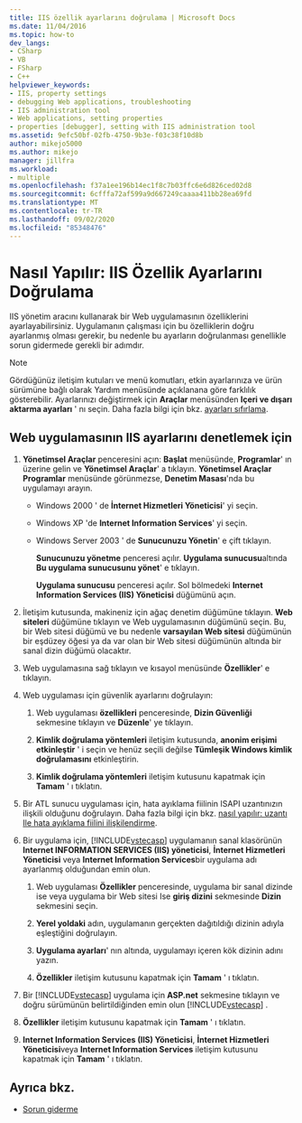 ```yaml
---
title: IIS özellik ayarlarını doğrulama | Microsoft Docs
ms.date: 11/04/2016
ms.topic: how-to
dev_langs:
- CSharp
- VB
- FSharp
- C++
helpviewer_keywords:
- IIS, property settings
- debugging Web applications, troubleshooting
- IIS administration tool
- Web applications, setting properties
- properties [debugger], setting with IIS administration tool
ms.assetid: 9efc50bf-02fb-4750-9b3e-f03c38f10d8b
author: mikejo5000
ms.author: mikejo
manager: jillfra
ms.workload:
- multiple
ms.openlocfilehash: f37a1ee196b14ec1f8c7b03ffc6e6d826ced02d8
ms.sourcegitcommit: 6cfffa72af599a9d667249caaaa411bb28ea69fd
ms.translationtype: MT
ms.contentlocale: tr-TR
ms.lasthandoff: 09/02/2020
ms.locfileid: "85348476"
---
```

# <a name="how-to-verify-iis-property-settings"></a>Nasıl Yapılır: IIS Özellik Ayarlarını Doğrulama

IIS yönetim aracını kullanarak bir Web uygulamasının özelliklerini ayarlayabilirsiniz. Uygulamanın çalışması için bu özelliklerin doğru ayarlanmış olması gerekir, bu nedenle bu ayarların doğrulanması genellikle sorun gidermede gerekli bir adımdır.

> [!NOTE]
> Gördüğünüz iletişim kutuları ve menü komutları, etkin ayarlarınıza ve ürün sürümüne bağlı olarak Yardım menüsünde açıklanana göre farklılık gösterebilir. Ayarlarınızı değiştirmek için **Araçlar** menüsünden **Içeri ve dışarı aktarma ayarları** ' nı seçin. Daha fazla bilgi için bkz. [ayarları sıfırlama](../ide/environment-settings.md#reset-settings).

## <a name="to-check-iis-settings-for-the-web-application"></a>Web uygulamasının IIS ayarlarını denetlemek için

1. **Yönetimsel Araçlar** penceresini açın: **Başlat** menüsünde, **Programlar**' ın üzerine gelin ve **Yönetimsel Araçlar**' a tıklayın. **Yönetimsel Araçlar** **Programlar** menüsünde görünmezse, **Denetim Masası**'nda bu uygulamayı arayın.

   - Windows 2000 ' de **İnternet Hizmetleri Yöneticisi**' yi seçin.

   - Windows XP 'de **Internet Information Services**' yi seçin.

   - Windows Server 2003 ' de **Sunucunuzu Yönetin**' e çift tıklayın.

        **Sunucunuzu yönetme** penceresi açılır. **Uygulama sunucusu**altında **Bu uygulama sunucusunu yönet**' e tıklayın.

        **Uygulama sunucusu** penceresi açılır. Sol bölmedeki **Internet Information Services (IIS) Yöneticisi** düğümünü açın.

2. İletişim kutusunda, makineniz için ağaç denetim düğümüne tıklayın. **Web siteleri** düğümüne tıklayın ve Web uygulamasının düğümünü seçin. Bu, bir Web sitesi düğümü ve bu nedenle **varsayılan Web sitesi** düğümünün bir eşdüzey öğesi ya da var olan bir Web sitesi düğümünün altında bir sanal dizin düğümü olacaktır.

3. Web uygulamasına sağ tıklayın ve kısayol menüsünde **Özellikler**' e tıklayın.

4. Web uygulaması için güvenlik ayarlarını doğrulayın:

   1. Web uygulaması **özellikleri** penceresinde, **Dizin Güvenliği** sekmesine tıklayın ve **Düzenle**' ye tıklayın.

   2. **Kimlik doğrulama yöntemleri** iletişim kutusunda, **anonim erişimi etkinleştir** ' i seçin ve henüz seçili değilse **Tümleşik Windows kimlik doğrulamasını** etkinleştirin.

   3. **Kimlik doğrulama yöntemleri** iletişim kutusunu kapatmak için **Tamam** ' ı tıklatın.

5. Bir ATL sunucu uygulaması için, hata ayıklama fiilinin ISAPI uzantınızın ilişkili olduğunu doğrulayın. Daha fazla bilgi için bkz. [nasıl yapılır: uzantı Ile hata ayıklama fiilini ilişkilendirme](https://msdn.microsoft.com/library/50d261d3-4bd4-41c0-b44e-3591086f121e).

6. Bir uygulama için, [!INCLUDE[vstecasp](../code-quality/includes/vstecasp_md.md)] uygulamanın sanal klasörünün **Internet INFORMATION SERVICES (IIS) yöneticisi**, **İnternet Hizmetleri Yöneticisi** veya **Internet Information Services**bir uygulama adı ayarlanmış olduğundan emin olun.

   1. Web uygulaması **Özellikler** penceresinde, uygulama bir sanal dizinde ise veya uygulama bir Web sitesi Ise **giriş dizini** sekmesinde **Dizin** sekmesini seçin.

   2. **Yerel yoldaki** adın, uygulamanın gerçekten dağıtıldığı dizinin adıyla eşleştiğini doğrulayın.

   3. **Uygulama ayarları**' nın altında, uygulamayı içeren kök dizinin adını yazın.

   4. **Özellikler** iletişim kutusunu kapatmak için **Tamam** ' ı tıklatın.

7. Bir [!INCLUDE[vstecasp](../code-quality/includes/vstecasp_md.md)] uygulama için **ASP.net** sekmesine tıklayın ve doğru sürümünün belirtildiğinden emin olun [!INCLUDE[vstecasp](../code-quality/includes/vstecasp_md.md)] .

8. **Özellikler** iletişim kutusunu kapatmak için **Tamam** ' ı tıklatın.

9. **Internet Information Services (IIS) Yöneticisi**, **İnternet Hizmetleri Yöneticisi**veya **Internet Information Services** iletişim kutusunu kapatmak için **Tamam** ' ı tıklatın.

## <a name="see-also"></a>Ayrıca bkz.

- [Sorun giderme](../debugger/debugging-web-applications-troubleshooting.md)